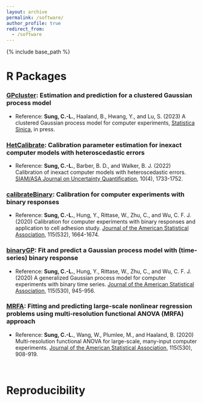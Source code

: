```yaml
---
layout: archive
permalink: /software/
author_profile: true
redirect_from:
  - /software
---
```


{% include base_path %}

R Packages
======

### [GPcluster](https://github.com/ChihLi/GPcluster): Estimation and prediction for a clustered Gaussian process model
* Reference: **Sung, C.-L.**, Haaland, B., Hwang, Y., and Lu, S. (2023) A clustered Gaussian process model for computer experiments, <a href="https://www3.stat.sinica.edu.tw/ss_newpaper/SS-2020-0456_na.pdf">Statistica Sinica</a>, in press.

### [HetCalibrate](https://github.com/ChihLi/HetCalibrate): Calibration parameter estimation for inexact computer models with heteroscedastic errors
* Reference: **Sung, C.-L.**, Barber, B. D., and Walker, B. J. (2022) Calibration of inexact computer models with heteroscedastic errors. <a href="https://epubs.siam.org/doi/10.1137/21M1417946">SIAM/ASA Journal on Uncertainty Quantification</a>, 10(4), 1733-1752.

### [calibrateBinary](https://cran.r-project.org/web/packages/calibrateBinary/index.html): Calibration for computer experiments with binary responses
* Reference: **Sung, C.-L.**, Hung, Y., Rittase, W., Zhu, C., and Wu, C. F. J. (2020) Calibration for computer experiments with binary responses and application to cell adhesion study. <a href="https://www.tandfonline.com/doi/abs/10.1080/01621459.2019.1699419?journalCode=uasa20">Journal of the American Statistical Association</a>, 115(532), 1664-1674.

### [binaryGP](https://cran.r-project.org/web/packages/binaryGP/index.html): Fit and predict a Gaussian process model with (time-series) binary response
* Reference: **Sung, C.-L.**, Hung, Y., Rittase, W., Zhu, C., and Wu, C. F. J. (2020) A generalized Gaussian process model for computer experiments with binary time series. <a href="https://www.tandfonline.com/doi/abs/10.1080/01621459.2019.1604361?journalCode=uasa20">Journal of the American Statistical Association</a>, 115(530), 945-956.

### [MRFA](https://cran.r-project.org/web/packages/MRFA/index.html): Fitting and predicting large-scale nonlinear regression problems using multi-resolution functional ANOVA (MRFA) approach
* Reference: **Sung, C.-L.**, Wang, W., Plumlee, M., and Haaland, B. (2020) Multi-resolution functional ANOVA for large-scale, many-input computer experiments. <a href="https://www.tandfonline.com/doi/abs/10.1080/01621459.2019.1595630?journalCode=uasa20">Journal of the American Statistical Association</a>, 115(530), 908-919.

<br>
  

Reproducibility
======

